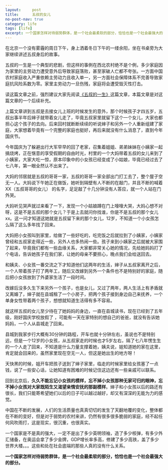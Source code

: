 ```yaml
---
layout:     post
title:      五叔的女儿
no-post-nav: true
category: life
tags: [life]
excerpt: 一个国家怎样对待弱势群体，是一个社会最柔软的部分，恰恰也是一个社会最强大的部分。
---
```


在北京一个没有雾霾的周日下午，身上洒着冬日下午的一缕余阳，坐在书桌旁为大家继续讲述五叔身后的故事。

五叔的一生是一个典型的悲剧，但这样的事例在西北农村绝不是个例，多少家庭因为家里的主劳动力遭受意外后导致家庭落败，甚至家破人亡都不夸张。一方面中国农村家庭收入严重依赖主劳动力且收入单一，另一方面社会保障体系不完善导致家庭抗风险系数为零。家里主劳动力一旦伤残，家庭将会遭受毁灭性打击。

读这篇文章之前，强烈建议大家先阅读[《五叔的一生》](https://mp.weixin.qq.com/s/B5qFrUhB3Nx8pMe_WxGLoA)这篇文章，本篇文章是对这篇文章的一个后续补充。

上篇文章讲到五叔是去接女儿上班的时候发生的意外，那个时候孩子才四五岁，五叔出事半年后婶子就带着女儿走了，毕竟五叔家里就留下这个一个女儿，大家也都担心这个孩子的去向。后来回村就断断续续的听说婶子和另外一个人重新组建了家庭，大家想着毕竟有一个完整的家庭也挺好，再后来就没有什么消息了，直到今年国庆节。

今年国庆为了躲避出行大军早早的回了老家，召集着姐姐、弟弟妹妹在小姨家一起搞烧烤，正在惬意的享受假期的自由时光，村里的一个大妈带着五叔的女儿来到了小姨家，大家大吃一惊，原本印象中的小女孩已经变成了小姑娘，毕竟已经过去了七八年，第一眼全然认不出来了。

大妈的邻居就是五叔的哥哥一家，五叔的哥哥一家全部出门打工去了，整个屋子空无一人。大妈说下午她正在做饭，她听到隔壁有人不断的在敲门，并且不断的喊着 XX（五叔哥哥的女儿） 的名字，足足敲了十几分钟没有人答应，就一个人站在门外哭。

大妈听见哭声就过来看了一下，发现一个小姑娘蹲在门上嚎嚎大哭，大妈心想不对呀，这是不是五叔的那个女儿？于是上去就问你找谁，你是不是五叔的那个女儿 xx。这一问才知道这她就是五叔留下来的那个女儿，12岁，不知道一个小女孩怎么隔了这么多年找了回来。

大妈把小女孩叫到家里，给做了一些好吃的，吃完饭之后就拉到了小姨家，小姨家曾经和五叔家走得近一些，另外人也多热闹一些。孩子来到小姨家之后就被大家围了起来，毕竟我们都有一些血缘关系，大家都非常关心她的情况，先给她妈妈打了个电话，告诉她孩子在我们家，让她的母亲不要担心，晚点我们会给送回去。

和姨夫、小女孩一番交流之下才知道他们这两年的生活，婶子从五叔家离开之后，一个人带着孩子打了两年工，随后又改嫁到另外一个条件也不是特别好的家庭，随后把小女孩放到了外婆家生活了一段时间。

改嫁后没多久生下来另外一个孩子，也是女儿，又过了两年，两人生活上有矛盾就又离婚了，婶子就在县城租了一个小房子，把两个孩子接到身边自己来抚养，一个单身女性带着两个孩子，想想就知道生活得有多不容易。

就这样五叔的女儿至少待在了她妈妈的身边，一直在县城读书，现在已经到了五年级，刚好国庆学校放假了 ，可能有一天在家特别的想自己的爸爸，就没有告诉她妈妈，一个人从县城走了回来。

县城到我家步行大概有30分钟的路程，开车也就十分钟左右，虽说也不是特别远，但是一个12岁的小女孩，从五叔家走的时候也才5岁左右，隔了七八年愣生生的一个人走了回来，不知道是什么力量支撑着她，姨夫说，娃知道她的家在这里，肯定就会回来的，虽然家里现在空无一人，但这是她出生的地方呀！

天快黑的时候，姐开车把孩子送到了婶子家里，临走的时候家里给女孩塞了一点钱，说了一些安心话，让她知道有困难的时候记住这边还有一些亲戚可以联系。

回到北京后，**久久不能忘记小女孩的模样，忘不掉小女孩那种无家可归的眼神，忘不掉小女孩对大家既陌生又渴望亲情安抚的那副模样**。婶子和小女孩以后的路还有很长，我们只能寄希望她们以后的日子可以越过越好，却又有深深的无能为力的感觉。

中国在不断的发展，人们的生活质量也真真切切的发生了天翻地覆的变化，整体都在不断的变好，但是对于弱势的农村来讲，仍然有很多很多脆弱的家庭，经不起任何风吹雨打，这是现实，很沉重，也很真实。

一个国家是不是真的强大，一定不是出了多少英明领袖，造了多少核弹，有多少外汇储备，在奥运会拿了多少金牌，GDP增长率多高，修建了多少高铁，盖了多少世界大楼。。。这些和处在社会底端的那些人真的没有什么关系。

**一个国家怎样对待弱势群体，是一个社会最柔软的部分，恰恰也是一个社会最强大的部分。**

